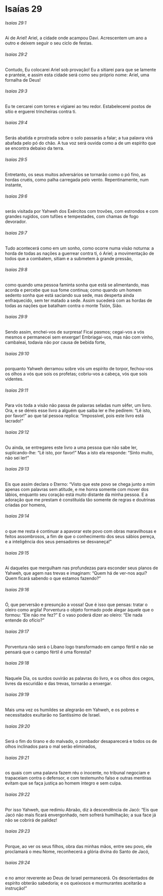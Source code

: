 # Isaías 29

###### Isaías 29:1

Ai de Ariel! Ariel, a cidade onde acampou Davi. Acrescentem um ano a outro e deixem seguir o seu ciclo de festas.

###### Isaías 29:2

Contudo, Eu colocarei Ariel sob provação! Eu a sitiarei para que se lamente e pranteie, e assim esta cidade será como seu próprio nome: Ariel, uma fornalha de Deus!

###### Isaías 29:3

Eu te cercarei com torres e vigiarei ao teu redor. Estabelecerei postos de sítio e erguerei trincheiras contra ti.

###### Isaías 29:4

Serás abatida e prostrada sobre o solo passarás a falar; a tua palavra virá abafada pelo pó do chão. A tua voz será ouvida como a de um espírito que se encontra debaixo da terra.

###### Isaías 29:5

Entretanto, os seus muitos adversários se tornarão como o pó fino, as hordas cruéis, como palha carregada pelo vento. Repentinamente, num instante,

###### Isaías 29:6

serás visitada por Yahweh dos Exércitos com trovões, com estrondos e com grandes rugidos, com tufões e tempestades, com chamas de fogo devorador.

###### Isaías 29:7

Tudo acontecerá como em um sonho, como ocorre numa visão noturna: a horda de todas as nações a guerrear contra ti, ó Ariel; a movimentação de todos que a combatem, sitiam e a submetem à grande pressão,

###### Isaías 29:8

como quando uma pessoa faminta sonha que está se alimentando, mas acorda e percebe que sua fome continua; como quando um homem sedento sonha que está saciando sua sede, mas desperta ainda enfraquecido, sem ter matado a sede. Assim sucederá com as hordas de todas as nações que batalham contra o monte Tsión, Sião.

###### Isaías 29:9

Sendo assim, enchei-vos de surpresa! Ficai pasmos; cegai-vos a vós mesmos e permanecei sem enxergar! Embriagai-vos, mas não com vinho, cambaleai, todavia não por causa de bebida forte,

###### Isaías 29:10

porquanto Yahweh derramou sobre vós um espírito de torpor, fechou-vos os olhos a vós que sois os profetas; cobriu-vos a cabeça, vós que sois videntes.

###### Isaías 29:11

Para vós toda a visão não passa de palavras seladas num sêfer, um livro. Ora, e se déreis esse livro a alguém que saiba ler e lhe pedirem: “Lê isto, por favor!” ao que tal pessoa replica: “Impossível, pois este livro está lacrado!”

###### Isaías 29:12

Ou ainda, se entregares este livro a uma pessoa que não sabe ler, suplicando-lhe: “Lê isto, por favor!” Mas a isto ela responde: “Sinto muito, não sei ler!”

###### Isaías 29:13

Eis que assim declara o Eterno: “Visto que este povo se chega junto a mim apenas com palavras sem atitude, e me honra somente com mover dos lábios, enquanto seu coração está muito distante da minha pessoa. E a adoração que me prestam é constituída tão somente de regras e doutrinas criadas por homens,

###### Isaías 29:14

o que me resta é continuar a apavorar este povo com obras maravilhosas e feitos assombrosos, a fim de que o conhecimento dos seus sábios pereça, e a inteligência dos seus pensadores se desvaneça!”

###### Isaías 29:15

Ai daqueles que mergulham nas profundezas para esconder seus planos de Yahweh, que agem nas trevas e imaginam: “Quem há de ver-nos aqui? Quem ficará sabendo o que estamos fazendo?”

###### Isaías 29:16

Ó, que perversão e presunção a vossa! Que é isso que pensas: tratar o oleiro como argila! Porventura o objeto formado pode alegar àquele que o formou: “Ele não me fez?” E o vaso poderá dizer ao oleiro: “Ele nada entende do ofício?”

###### Isaías 29:17

Porventura não será o Líbano logo transformado em campo fértil e não se pensará que o campo fértil é uma floresta?

###### Isaías 29:18

Naquele Dia, os surdos ouvirão as palavras do livro, e os olhos dos cegos, livres da escuridão e das trevas, tornarão a enxergar.

###### Isaías 29:19

Mais uma vez os humildes se alegrarão em Yahweh, e os pobres e necessitados exultarão no Santíssimo de Israel.

###### Isaías 29:20

Será o fim do tirano e do malvado, o zombador desaparecerá e todos os de olhos inclinados para o mal serão eliminados,

###### Isaías 29:21

os quais com uma palavra fazem réu o inocente, no tribunal negociam e trapaceiam contra o defensor, e com testemunho falso e outras mentiras evitam que se faça justiça ao homem íntegro e sem culpa.

###### Isaías 29:22

Por isso Yahweh, que redimiu Abraão, diz à descendência de Jacó: “Eis que Jacó não mais ficará envergonhado, nem sofrerá humilhação; a sua face já não se cobrirá de palidez!

###### Isaías 29:23

Porque, ao ver os seus filhos, obra das minhas mãos, entre seu povo, ele proclamará o meu Nome, reconhecerá a glória divina do Santo de Jacó,

###### Isaías 29:24

e no amor reverente ao Deus de Israel permanecerá. Os desorientados de espírito obterão sabedoria; e os queixosos e murmurantes aceitarão a instrução!”

